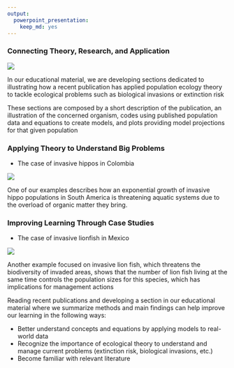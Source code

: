 ```yaml
---
output:
  powerpoint_presentation:
    keep_md: yes
---
```




### Connecting Theory, Research, and Application

![](https://raw.github.com/kcudding/kcudding.github.io/main/teach/steps.jpg)

<div class="notes">
In our educational material, we are developing sections dedicated to illustrating how a recent publication has applied population ecology theory to tackle ecological problems such as biological invasions or extinction risk

These sections are composed by a short description of the publication, an illustration of the concerned organism, codes using published population data and equations to create models, and plots providing model projections for that given population
</div>


### Applying Theory to Understand Big Problems

* The case of invasive hippos in Colombia

![](https://raw.github.com/kcudding/kcudding.github.io/main/teach/example1.jpg)

<div class="notes">
One of our examples describes how an exponential growth of invasive hippo populations in South America is threatening aquatic systems due to the overload of organic matter they bring. 
</div>

### Improving Learning Through Case Studies

* The case of invasive lionfish in Mexico

![](https://raw.github.com/kcudding/kcudding.github.io/main/teach/example2.jpg)

<div class="notes">
Another example focused on invasive lion fish, which threatens the biodiversity of invaded areas, shows that the number of lion fish living at the same time controls the population sizes for this species, which has implications for management actions

Reading recent publications and developing a section in our educational material where we summarize methods and main findings can help improve our learning in the following ways:

- Better understand concepts and equations by applying models to real-world data
- Recognize the importance of ecological theory to understand and manage current problems (extinction risk, biological invasions, etc.)
- Become familiar with relevant literature
</div>
